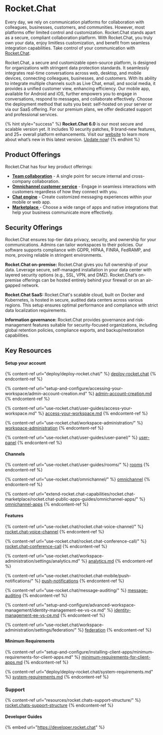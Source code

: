 # Rocket.Chat

Every day, we rely on communication platforms for collaboration with colleagues, businesses, customers, and communities. However, most platforms offer limited control and customization. Rocket.Chat stands apart as a secure, compliant collaboration platform. With Rocket.Chat, you truly own your data, enjoy limitless customization, and benefit from seamless integration capabilities. Take control of your communication with [Rocket.Chat](https://rocket.chat).

Rocket.Chat, a secure and customizable open-source platform, is designed for organizations with stringent data protection standards. It seamlessly integrates real-time conversations across web, desktop, and mobile devices, connecting colleagues, businesses, and customers. With its ability to integrate multiple channels such as Live Chat, email, and social media, it provides a unified customer view, enhancing efficiency. Our mobile app, available for Android and iOS, further empowers you to engage in conversations, respond to messages, and collaborate effectively. Choose the deployment method that suits you best: self-hosted on your server or via our SaaS offering. For our premium plans, we offer dedicated support and professional services.

{% hint style="success" %}
**Rocket.Chat 6.0** is our most secure and scalable version yet. It includes 10 security patches, 9 brand-new features, and 25+ overall platform enhancements. Visit our [website](https://www.rocket.chat/six) to learn more about what’s new in this latest version. [Update now](https://docs.rocket.chat/deploy/updating-rocket.chat)!
{% endhint %}

## Product Offerings

Rocket.Chat has four key product offerings:&#x20;

* [**Team collaboration**](use-rocket.chat/workspace-administration/) - A single point for secure internal and cross-company collaboration.
* [**Omnichannel customer service**](use-rocket.chat/omnichannel/) - Engage in seamless interactions with customers regardless of how they connect with you.
* [**Chat engine**](https://developer.rocket.chat/chat-engine/overview-of-chat-engine) - Create customized messaging experiences within your mobile or web app.
* [**Marketplace** ](extend-rocket.chat-capabilities/rocket.chat-marketplace/)- Choose a wide range of apps and native integrations that help your business communicate more effectively.

## Security Offerings

Rocket.Chat ensures top-tier data privacy, security, and ownership for your communications. Admins can tailor workspaces to their policies. Our software supports compliance with GDPR, HIPAA, FINRA, FedRAMP, and more, proving reliable in stringent environments.

**Rocket.Chat on-premise:** Rocket.Chat gives you full ownership of your data. Leverage secure, self-managed installation in your data center with layered security options (e.g., SSL, VPN, and DMZ). Rocket.Chat’s on-premise offerings can be hosted entirely behind your firewall or on an air-gapped network.

**Rocket.Chat SaaS:** Rocket.Chat's scalable cloud, built on Docker and Kubernetes, is hosted in secure, audited data centers across various regions. This setup ensures optimal performance and compliance with strict data localization requirements.

**Information governance:** Rocket.Chat provides governance and risk-management features suitable for security-focused organizations, including global retention policies, compliance exports, and backup/restoration capabilities.

## Key Resources&#x20;

#### Setup your account

{% content-ref url="deploy/deploy-rocket.chat/" %}
[deploy-rocket.chat](deploy/deploy-rocket.chat/)
{% endcontent-ref %}

{% content-ref url="setup-and-configure/accessing-your-workspace/admin-account-creation.md" %}
[admin-account-creation.md](setup-and-configure/accessing-your-workspace/admin-account-creation.md)
{% endcontent-ref %}

{% content-ref url="use-rocket.chat/user-guides/access-your-workspace.md" %}
[access-your-workspace.md](use-rocket.chat/user-guides/access-your-workspace.md)
{% endcontent-ref %}

{% content-ref url="use-rocket.chat/workspace-administration/" %}
[workspace-administration](use-rocket.chat/workspace-administration/)
{% endcontent-ref %}

{% content-ref url="use-rocket.chat/user-guides/user-panel/" %}
[user-panel](use-rocket.chat/user-guides/user-panel/)
{% endcontent-ref %}

#### Channels

{% content-ref url="use-rocket.chat/user-guides/rooms/" %}
[rooms](use-rocket.chat/user-guides/rooms/)
{% endcontent-ref %}

{% content-ref url="use-rocket.chat/omnichannel/" %}
[omnichannel](use-rocket.chat/omnichannel/)
{% endcontent-ref %}

{% content-ref url="extend-rocket.chat-capabilities/rocket.chat-marketplace/rocket.chat-public-apps-guides/omnichannel-apps/" %}
[omnichannel-apps](extend-rocket.chat-capabilities/rocket.chat-marketplace/rocket.chat-public-apps-guides/omnichannel-apps/)
{% endcontent-ref %}

#### Features

{% content-ref url="use-rocket.chat/rocket.chat-voice-channel/" %}
[rocket.chat-voice-channel](use-rocket.chat/rocket.chat-voice-channel/)
{% endcontent-ref %}

{% content-ref url="use-rocket.chat/rocket.chat-conference-call/" %}
[rocket.chat-conference-call](use-rocket.chat/rocket.chat-conference-call/)
{% endcontent-ref %}

{% content-ref url="use-rocket.chat/workspace-administration/settings/analytics.md" %}
[analytics.md](use-rocket.chat/workspace-administration/settings/analytics.md)
{% endcontent-ref %}

{% content-ref url="use-rocket.chat/rocket.chat-mobile/push-notifications/" %}
[push-notifications](use-rocket.chat/rocket.chat-mobile/push-notifications/)
{% endcontent-ref %}

{% content-ref url="use-rocket.chat/message-auditing/" %}
[message-auditing](use-rocket.chat/message-auditing/)
{% endcontent-ref %}

{% content-ref url="setup-and-configure/advanced-workspace-management/identity-management-ee-vs-ce.md" %}
[identity-management-ee-vs-ce.md](setup-and-configure/advanced-workspace-management/identity-management-ee-vs-ce.md)
{% endcontent-ref %}

{% content-ref url="use-rocket.chat/workspace-administration/settings/federation/" %}
[federation](use-rocket.chat/workspace-administration/settings/federation/)
{% endcontent-ref %}

#### Minimum Requirements

{% content-ref url="setup-and-configure/installing-client-apps/minimum-requirements-for-client-apps.md" %}
[minimum-requirements-for-client-apps.md](setup-and-configure/installing-client-apps/minimum-requirements-for-client-apps.md)
{% endcontent-ref %}

{% content-ref url="deploy/deploy-rocket.chat/system-requirements.md" %}
[system-requirements.md](deploy/deploy-rocket.chat/system-requirements.md)
{% endcontent-ref %}

### Support

{% content-ref url="resources/rocket.chats-support-structure/" %}
[rocket.chats-support-structure](resources/rocket.chats-support-structure/)
{% endcontent-ref %}

#### Developer Guides

{% embed url="https://developer.rocket.chat" %}
